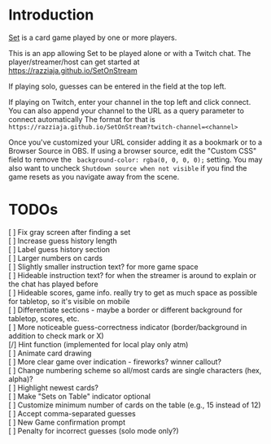 # Introduction

[Set](https://en.wikipedia.org/wiki/Set_(card_game)) is a card game played by one or more players.

This is an app allowing Set to be played alone or with a Twitch chat. The player/streamer/host can get started at https://razziaja.github.io/SetOnStream 

If playing solo, guesses can be entered in the field at the top left.

If playing on Twitch, enter your channel in the top left and click connect. You can also append your channel to the URL as a query parameter to connect automatically  The format for that is `https://razziaja.github.io/SetOnStream?twitch-channel=<channel>`

Once you've customized your URL consider adding it as a bookmark or to a Browser Source in OBS. If using a browser source, edit the "Custom CSS" field to remove the ` background-color: rgba(0, 0, 0, 0);` setting. You may also want to uncheck `Shutdown source when not visible` if you find the game resets as you navigate away from the scene.

# TODOs
[ ] Fix gray screen after finding a set  
[ ] Increase guess history length  
[ ] Label guess history section  
[ ] Larger numbers on cards  
[ ] Slightly smaller instruction text? for more game space  
[ ] Hideable instruction text? for when the streamer is around to explain or the chat has played before  
[ ] Hideable scores, game info. really try to get as much space as possible for tabletop, so it's visible on mobile  
[ ] Differentiate sections - maybe a border or different background for tabletop, scores, etc.  
[ ] More noticeable guess-correctness indicator (border/background in addition to check mark or X)  
[/] Hint function (implemented for local play only atm)  
[ ] Animate card drawing  
[ ] More clear game over indication - fireworks? winner callout?  
[ ] Change numbering scheme so all/most cards are single characters (hex, alpha)?  
[ ] Highlight newest cards?  
[ ] Make "Sets on Table" indicator optional  
[ ] Customize minimum number of cards on the table (e.g., 15 instead of 12)  
[ ] Accept comma-separated guesses  
[ ] New Game confirmation prompt  
[ ] Penalty for incorrect guesses (solo mode only?)  
